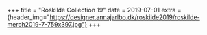 +++
title = "Roskilde Collection 19"
date = 2019-07-01
extra = {header_img="https://designer.annajarlbo.dk/roskilde2019/roskilde-merch2019-7-759x397.jpg"}
+++

<div data-nanogallery2='{
  "thumbnailWidth":   300,
  "thumbnailHeight":  300
  }'>
  <a href="https://designer.annajarlbo.dk/roskilde2019/roskilde-merch2019-7-759x397.jpg"></a>
  <a href="https://designer.annajarlbo.dk/roskilde2019/roskilde-merch2019-1-759x1139.jpg"></a>
  <a href="https://designer.annajarlbo.dk/roskilde2019/roskilde-merch2019-3-759x1139.jpg"></a>
  <a href="https://designer.annajarlbo.dk/roskilde2019/roskilde-merch2019-2-759x1162.jpg"></a>
  <a href="https://designer.annajarlbo.dk/roskilde2019/roskilde-merch2019-4-759x1162.jpg"></a>
  <a href="https://designer.annajarlbo.dk/roskilde2019/roskilde-merch2019-5-759x1139.jpg"></a>
  <a href="https://designer.annajarlbo.dk/roskilde2019/roskilde-merch2019-6-759x1139.jpg"></a>
  <a href="https://designer.annajarlbo.dk/roskilde2019/roskilde-merch2019-8-759x1139.jpg"></a>
  <a href="https://designer.annajarlbo.dk/roskilde2019/roskilde-merch2019-9-759x1139.jpg"></a>
</div>
